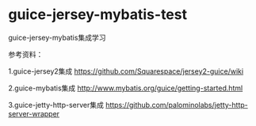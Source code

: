 # guice-jersey-mybatis-test
guice-jersey-mybatis集成学习

参考资料：


1.guice-jersey2集成
https://github.com/Squarespace/jersey2-guice/wiki

2.guice-mybatis集成
http://www.mybatis.org/guice/getting-started.html

3.guice-jetty-http-server集成
https://github.com/palominolabs/jetty-http-server-wrapper
